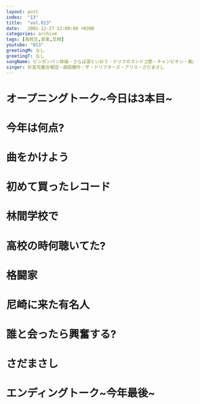 ```yaml
---
layout: post
index:  "13"
title:  "vol.013"
date:   2001-12-27 12:00:00 +0300
categories: archive
tags: [高校生,音楽,尼崎]
youtube: "013"
greetingM: なし
greetingT: なし
songName: ピンポンパン体操・さらば涙といおう・ドリフのズンドコ節・チャンピオン・案山子
singer: 杉並児童合唱団・森田健作・ザ・ドリフターズ・アリス・さだまさし
---
```

# オープニングトーク~今日は3本目~

# 今年は何点?

# 曲をかけよう

# 初めて買ったレコード

# 林間学校で

# 高校の時何聴いてた?

# 格闘家

# 尼崎に来た有名人

# 誰と会ったら興奮する?

# さだまさし

# エンディングトーク~今年最後~
